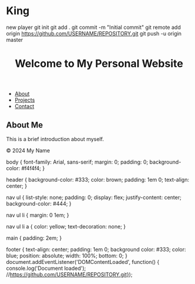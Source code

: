 # King
new player
git init
git add .
git commit -m "Initial commit"
git remote add origin https://github.com/USERNAME/REPOSITORY.git
git push -u origin master
<!DOCTYPE html>
<html lang="en">
<head>
  <meta charset="UTF-8">
  <meta name="viewpoint" content="width=device-width, initial-scale=1.0">
  <title>Personal Website</title>
  <link rel="stylesheet" href="styles.css">
</head>
<body>
  <header>
    <h1>Welcome to My Personal Website</h1>
  </header>
  <nav>
    <ul>
      <li><a href="#about">About</a></li>
      <li><a href="#projects">Projects</a></li>
      <li><a href="#contact">Contact</a></li>
    </ul>
  </nav>
  <main>
    <section id="about">
      <h2>About Me</h2>
      <p>This is a brief introduction about myself.</p>
    </section>
  </main>
  <footer>
    <p>&copy; 2024 My Name</p>
  </footer>
  <script src="script.js"></script>
</body>

</html>
body {
  font-family: Arial, sans-serif;
  margin: 0;
  padding: 0;
  background-color: #f4f4f4;
}

header {
  background-color: #333;
  color: brown;
  padding: 1em 0;
  text-align: center;
}

nav ul {
  list-style: none;
  padding: 0;
  display: flex;
  justify-content: center;
  background-color: #444;
}

nav ul li {
  margin: 0 1em;
}

nav ul li a {
  color: yellow;
  text-decoration: none;
}

main {
  padding: 2em;
}

footer {
  text-align: center;
  padding: 1em 0;
  background color: #333;
  color: blue;
  position: absolute;
  width: 100%;
  bottom: 0;
}
document.addEventListener('DOMContentLoaded', function() {
    console.log('Document loaded');
//https://github.com/USERNAME/REPOSITORY.git});
